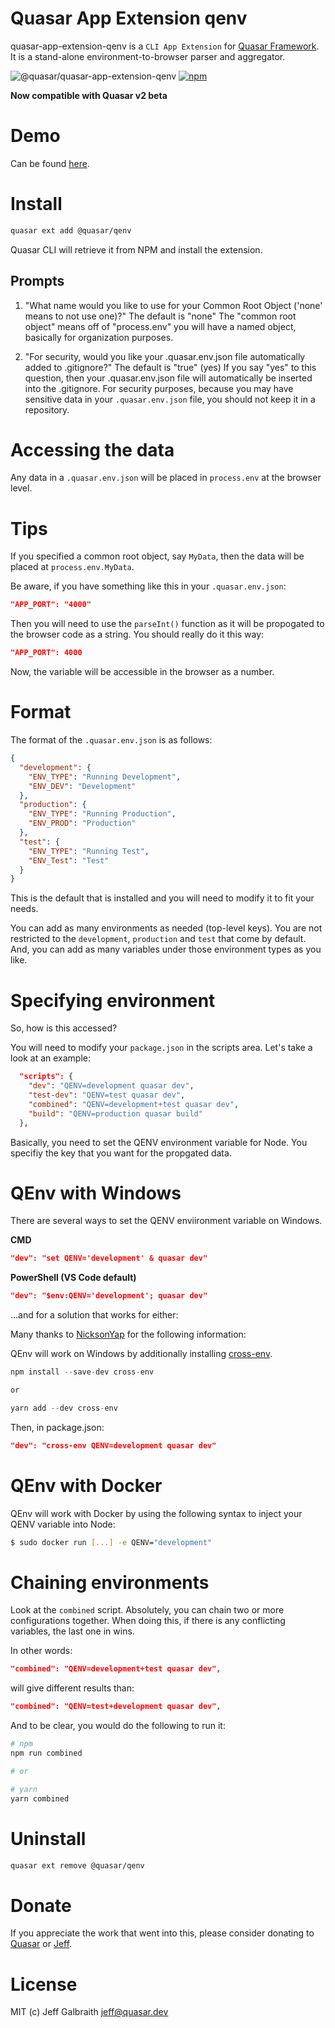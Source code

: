 # Quasar App Extension qenv

quasar-app-extension-qenv is a `CLI App Extension` for [Quasar Framework](https://quasar.dev/). It is a stand-alone environment-to-browser parser and aggregator.

![@quasar/quasar-app-extension-qenv](https://img.shields.io/npm/v/@quasar/quasar-app-extension-qenv.svg?label=@quasar/quasar-app-extension-qenv)
[![npm](https://img.shields.io/npm/dt/@quasar/quasar-app-extension-qenv.svg)](https://www.npmjs.com/package/@quasar/quasar-app-extension-qenv)

**Now compatible with Quasar v2 beta**

# Demo
Can be found [here](https://quasarframework.github.io/app-extension-qenv/).

# Install
```bash
quasar ext add @quasar/qenv
```
Quasar CLI will retrieve it from NPM and install the extension.

## Prompts

1. "What name would you like to use for your Common Root Object ('none' means to not use one)?"
  The default is "none"
  The "common root object" means off of "process.env" you will have a named object, basically for organization purposes.

2. "For security, would you like your .quasar.env.json file automatically added to .gitignore?"
  The default is "true" (yes)
  If you say "yes" to this question, then your .quasar.env.json file will automatically be inserted into the .gitignore.
  For security purposes, because you may have sensitive data in your `.quasar.env.json` file, you should not keep it in a repository.

# Accessing the data
Any data in a `.quasar.env.json` will be placed in `process.env` at the browser level.

# Tips
If you specified a common root object, say `MyData`, then the data will be placed at `process.env.MyData`.

Be aware, if you have something like this in your `.quasar.env.json`:

```json
"APP_PORT": "4000"
```

Then you will need to use the `parseInt()` function as it will be propogated to the browser code as a string. You should really do it this way:

```json
"APP_PORT": 4000
```
Now, the variable will be accessible in the browser as a number.

# Format
The format of the `.quasar.env.json` is as follows:
```json
{
  "development": {
    "ENV_TYPE": "Running Development",
    "ENV_DEV": "Development"
  },
  "production": {
    "ENV_TYPE": "Running Production",
    "ENV_PROD": "Production"
  },
  "test": {
    "ENV_TYPE": "Running Test",
    "ENV_Test": "Test"
  }
}
```
This is the default that is installed and you will need to modify it to fit your needs.

You can add as many environments as needed (top-level keys). You are not restricted to the `development`, `production` and `test` that come by default. And, you can add as many variables under those environment types as you like.

# Specifying environment
So, how is this accessed?

You will need to modify your `package.json` in the scripts area. Let's take a look at an example:

```json
  "scripts": {
    "dev": "QENV=development quasar dev",
    "test-dev": "QENV=test quasar dev",
    "combined": "QENV=development+test quasar dev",
    "build": "QENV=production quasar build"
  },
```

Basically, you need to set the QENV environment variable for Node. You specifiy the key that you want for the propgated data.

# QEnv with Windows
There are several ways to set the QENV enviironment variable on Windows.

**CMD**
```json
"dev": "set QENV='development' & quasar dev"
```

**PowerShell (VS Code default)**
```json
"dev": "$env:QENV='development'; quasar dev"
```

...and for a solution that works for either:

Many thanks to [NicksonYap](https://github.com/NicksonYap) for the following information:

QEnv will work on Windows by additionally installing [cross-env](https://www.npmjs.com/package/cross-env).

```js
npm install --save-dev cross-env

or

yarn add --dev cross-env
```

Then, in package.json:

```json
"dev": "cross-env QENV=development quasar dev"
```

# QEnv with Docker
QEnv will work with Docker by using the following syntax to inject your QENV variable into Node:

```bash
$ sudo docker run [...] -e QENV="development"
```

# Chaining environments
Look at the `combined` script. Absolutely, you can chain two or more configurations together. When doing this, if there is any conflicting variables, the last one in wins.

In other words:

```json
"combined": "QENV=development+test quasar dev",
```

will give different results than:

```json
"combined": "QENV=test+development quasar dev",
```

And to be clear, you would do the following to run it:

```bash
# npm
npm run combined

# or

# yarn
yarn combined
```

# Uninstall
```bash
quasar ext remove @quasar/qenv
```

# Donate
If you appreciate the work that went into this, please consider donating to [Quasar](https://donate.quasar.dev) or [Jeff](https://github.com/sponsors/hawkeye64).

# License
MIT (c) Jeff Galbraith <jeff@quasar.dev>
